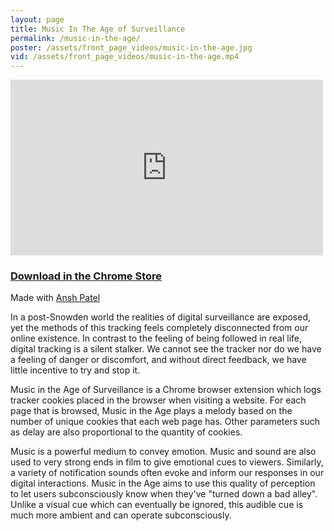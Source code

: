 ```yaml
---
layout: page
title: Music In The Age of Surveillance
permalink: /music-in-the-age/
poster: /assets/front_page_videos/music-in-the-age.jpg
vid: /assets/front_page_videos/music-in-the-age.mp4
---
```


<iframe src="https://player.vimeo.com/video/152619439" width="500" height="281" frameborder="0" webkitallowfullscreen mozallowfullscreen allowfullscreen></iframe>

### [Download in the Chrome Store](https://chrome.google.com/webstore/detail/music-in-the-age-of-digit/hpfgihdccahgipkmdchegegnmdpanhan)

Made with [Ansh Patel](http://lightnarcissus.com/)

In a post-Snowden world the realities of digital surveillance are exposed, yet the methods of this tracking feels completely disconnected from our online existence. In contrast to the feeling of being followed in real life, digital tracking is a silent stalker. We cannot see the tracker nor do we have a feeling of danger or discomfort, and without direct feedback, we have little incentive to try and stop it.

Music in the Age of Surveillance is a Chrome browser extension which logs tracker cookies placed in the browser when visiting a website. For each page that is browsed, Music in the Age plays a melody based on the number of unique cookies that each web page has. Other parameters such as delay are also proportional to the quantity of cookies. 

Music is a powerful medium to convey emotion. Music and sound are also used to very strong ends in film to give emotional cues to viewers. Similarly, a variety of notification sounds often evoke and inform our responses in our digital interactions. Music in the Age aims to use this quality of perception to let users subconsciously know when they've "turned down a bad alley". Unlike a visual cue which can eventually be ignored, this audible cue is much more ambient and can operate subconsciously.